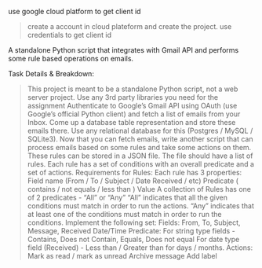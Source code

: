 use google cloud platform to get client id 
>create a account in cloud plateform and create the project.
>use credentials to get client id



A standalone Python script that integrates with Gmail API and performs some rule based operations on emails.

Task Details & Breakdown:
>This project is meant to be a standalone Python script, not a web server project. Use any 3rd party libraries you need for the assignment
>Authenticate to Google’s Gmail API using OAuth (use Google’s official Python client) and fetch a list of emails from your Inbox.
>Come up a database table representation and store these emails there. Use any relational database for this (Postgres / MySQL / SQLite3).
>Now that you can fetch emails, write another script that can process emails based on some rules and take some actions on them.
>These rules can be stored in a JSON file. The file should have a list of rules. Each rule has a set of conditions with an overall predicate and a set of actions.
Requirements for Rules:
>Each rule has 3 properties:
>Field name (From / To / Subject / Date Received / etc)
>Predicate ( contains / not equals / less than )
>Value A collection of Rules has one of 2 predicates - “All” or “Any”
>“All” indicates that all the given conditions must match in order to run the actions.
>“Any” indicates that at least one of the conditions must match in order to run the conditions. Implement the following set: Fields: From, To, Subject, Message, Received Date/Time Predicate:
>For string type fields - Contains, Does not Contain, Equals, Does not equal
>For date type field (Received) - Less than / Greater than for days / months. Actions:
>Mark as read / mark as unread
>Archive message
>Add label
